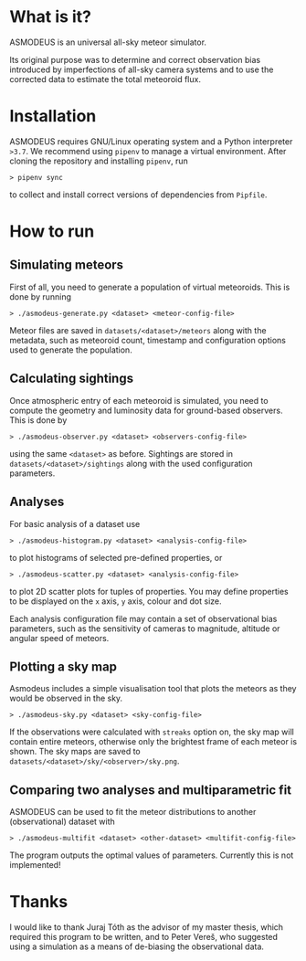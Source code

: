 # What is it?
ASMODEUS is an universal all-sky meteor simulator. 

Its original purpose was to determine and correct observation bias introduced by imperfections
of all-sky camera systems and to use the corrected data to estimate the total meteoroid flux.

# Installation
ASMODEUS requires GNU/Linux operating system and a Python interpreter `>3.7`.
We recommend using `pipenv` to manage a virtual environment. After cloning the repository
and installing `pipenv`, run

    > pipenv sync
  
to collect and install correct versions of dependencies from `Pipfile`.

# How to run
## Simulating meteors
First of all, you need to generate a population of virtual meteoroids. This is done by running

    > ./asmodeus-generate.py <dataset> <meteor-config-file>
    
Meteor files are saved in `datasets/<dataset>/meteors` along with the metadata, such as meteoroid count,
timestamp and configuration options used to generate the population.

## Calculating sightings
Once atmospheric entry of each meteoroid is simulated, you need to compute the geometry and luminosity
data for ground-based observers. This is done by

    > ./asmodeus-observer.py <dataset> <observers-config-file>
    
using the same `<dataset>` as before. Sightings are stored in `datasets/<dataset>/sightings`
along with the used configuration parameters.

## Analyses
For basic analysis of a dataset use

    > ./asmodeus-histogram.py <dataset> <analysis-config-file>
    
to plot histograms of selected pre-defined properties, or

    > ./asmodeus-scatter.py <dataset> <analysis-config-file>

to plot 2D scatter plots for tuples of properties. You may define properties to be displayed on
the `x` axis, `y` axis, colour and dot size.

Each analysis configuration file may contain a set of observational bias parameters, such as
the sensitivity of cameras to magnitude, altitude or angular speed of meteors.

## Plotting a sky map
Asmodeus includes a simple visualisation tool that plots the meteors as they would be observed in the sky.

    > ./asmodeus-sky.py <dataset> <sky-config-file>

If the observations were calculated with `streaks` option on, the sky map will contain entire meteors,
otherwise only the brightest frame of each meteor is shown. The sky maps are saved to
`datasets/<dataset>/sky/<observer>/sky.png`.

## Comparing two analyses and multiparametric fit
ASMODEUS can be used to fit the meteor distributions to another (observational) dataset with

    > ./asmodeus-multifit <dataset> <other-dataset> <multifit-config-file>

The program outputs the optimal values of parameters. Currently this is not implemented!

# Thanks
I would like to thank Juraj Tóth as the advisor of my master thesis, which required this program to be written,
and to Peter Vereš, who suggested using a simulation as a means of de-biasing the observational data.
